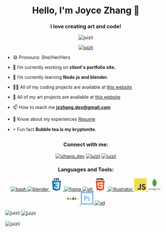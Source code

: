 <h1 align="center">Hello, I'm Joyce Zhang 👋</h1>
<h3 align="center">I love creating art and code!</h3>

<p align="center"> <img src="https://komarev.com/ghpvc/?username=juizii&label=Profile%20views&color=0e75b6&style=flat" alt="juizii" /> </p>

<p align="center"> <a href="https://github.com/ryo-ma/github-profile-trophy"><img src="https://github-profile-trophy.vercel.app/?username=juizii" alt="juizii" /></a> </p>

- 😄 Pronouns: She/Her/Hers

- 🔭 I’m currently working on **client's portfolio site.**

- 🌱 I’m currently learning **Node.js and blender.**

- 👨‍💻 All of my coding projects are available at [this website](https://jzzhang-portfolio.netlify.app/)

- 🎨 All of my art projects are available at [this website](https://jzhangziwen.myportfolio.com/)

- 📫 How to reach me **jzzhang.dev@gmail.com**


- 📄 Know about my experiences [Resume](https://docs.google.com/document/d/1arCHlbzxaDSvhxT3jXOLjENXDH-JEBPdJWV50wY8yhs/edit?usp=sharing)

- ⚡ Fun fact **Bubble tea is my kryptonite.**

<h3 align="center">Connect with me:</h3>
<p align="center">
<a href="https://twitter.com/jzhang_dev" target="blank"><img align="center" src="https://raw.githubusercontent.com/rahuldkjain/github-profile-readme-generator/master/src/images/icons/Social/twitter.svg" alt="jzhang_dev" height="30" width="40" /></a>
<a href="https://linkedin.com/in/juizii" target="blank"><img align="center" src="https://raw.githubusercontent.com/rahuldkjain/github-profile-readme-generator/master/src/images/icons/Social/linked-in-alt.svg" alt="juizii" height="30" width="40" /></a>
<a href="https://instagram.com/juizii" target="blank"><img align="center" src="https://raw.githubusercontent.com/rahuldkjain/github-profile-readme-generator/master/src/images/icons/Social/instagram.svg" alt="juizii" height="30" width="40" /></a>
</p>

<h3 align="center">Languages and Tools:</h3>
<p align="center"> <a href="https://www.gnu.org/software/bash/" target="_blank" rel="noreferrer"> <img src="https://www.vectorlogo.zone/logos/gnu_bash/gnu_bash-icon.svg" alt="bash" width="40" height="40"/> </a> <a href="https://www.blender.org/" target="_blank" rel="noreferrer"> <img src="https://download.blender.org/branding/community/blender_community_badge_white.svg" alt="blender" width="40" height="40"/> </a> <a href="https://www.w3schools.com/css/" target="_blank" rel="noreferrer"> <img src="https://raw.githubusercontent.com/devicons/devicon/master/icons/css3/css3-original-wordmark.svg" alt="css3" width="40" height="40"/> </a> <a href="https://www.figma.com/" target="_blank" rel="noreferrer"> <img src="https://www.vectorlogo.zone/logos/figma/figma-icon.svg" alt="figma" width="40" height="40"/> </a> <a href="https://git-scm.com/" target="_blank" rel="noreferrer"> <img src="https://www.vectorlogo.zone/logos/git-scm/git-scm-icon.svg" alt="git" width="40" height="40"/> </a> <a href="https://www.w3.org/html/" target="_blank" rel="noreferrer"> <img src="https://raw.githubusercontent.com/devicons/devicon/master/icons/html5/html5-original-wordmark.svg" alt="html5" width="40" height="40"/> </a> <a href="https://www.adobe.com/in/products/illustrator.html" target="_blank" rel="noreferrer"> <img src="https://www.vectorlogo.zone/logos/adobe_illustrator/adobe_illustrator-icon.svg" alt="illustrator" width="40" height="40"/> </a> <a href="https://developer.mozilla.org/en-US/docs/Web/JavaScript" target="_blank" rel="noreferrer"> <img src="https://raw.githubusercontent.com/devicons/devicon/master/icons/javascript/javascript-original.svg" alt="javascript" width="40" height="40"/> </a> <a href="https://www.mongodb.com/" target="_blank" rel="noreferrer"> <img src="https://raw.githubusercontent.com/devicons/devicon/master/icons/mongodb/mongodb-original-wordmark.svg" alt="mongodb" width="40" height="40"/> </a> <a href="https://nodejs.org" target="_blank" rel="noreferrer"> <img src="https://raw.githubusercontent.com/devicons/devicon/master/icons/nodejs/nodejs-original-wordmark.svg" alt="nodejs" width="40" height="40"/> </a> <a href="https://www.photoshop.com/en" target="_blank" rel="noreferrer"> <img src="https://raw.githubusercontent.com/devicons/devicon/master/icons/photoshop/photoshop-line.svg" alt="photoshop" width="40" height="40"/> </a> <a href="https://www.adobe.com/products/xd.html" target="_blank" rel="noreferrer"> <img src="https://cdn.worldvectorlogo.com/logos/adobe-xd.svg" alt="xd" width="40" height="40"/> </a> </p>

<p><img align="left" src="https://github-readme-stats.vercel.app/api/top-langs?username=juizii&show_icons=true&locale=en&layout=compact" alt="juizii" /></p>

<p>&nbsp;<img align="center" src="https://github-readme-stats.vercel.app/api?username=juizii&show_icons=true&locale=en" alt="juizii" /></p>

<p><img align="center" src="https://github-readme-streak-stats.herokuapp.com/?user=juizii&" alt="juizii" /></p>

<!--



